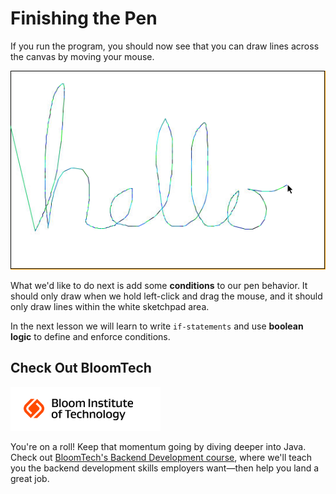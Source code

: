 # Finishing the Pen

If you run the program, you should now see that you can draw lines across the canvas by moving your mouse.

![](images/workingpen.png)

What we'd like to do next is add some **conditions** to our pen behavior. It should only draw when we hold left-click and drag the mouse, and it should only draw lines within the white sketchpad area.

In the next lesson we will learn to write `if-statements` and use **boolean logic** to define and enforce conditions.

## Check Out BloomTech

[![](images/bloomtechlogo.png)](https://www.bloomtech.com/java)

You're on a roll! Keep that momentum going by diving deeper into Java. Check out <a href="https://www.bloomtech.com/java">BloomTech's Backend Development course</a>, where we'll teach you the backend development skills employers want—then help you land a great job.
